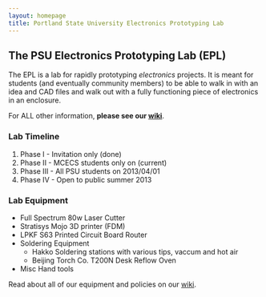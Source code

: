 ```yaml
---
layout: homepage
title: Portland State University Electronics Prototyping Lab
---
```


## The PSU Electronics Prototyping Lab (EPL)

The EPL is a lab for rapidly prototyping _electronics_ projects. It is meant for
students (and eventually community members) to be able to walk in with an idea
and CAD files and walk out with a fully functioning piece of electronics in an
enclosure.

For ALL other information, **please see our [wiki](https://github.com/psu-epl/psu-epl.github.com/wiki "PSU EPL Wiki")**.

### Lab Timeline

 1. Phase I - Invitation only (done)
 1. Phase II - MCECS students only on (current)
 1. Phase III - All PSU students on 2013/04/01
 1. Phase IV - Open to public summer 2013

### Lab Equipment

- Full Spectrum 80w Laser Cutter
- Stratisys Mojo 3D printer (FDM)
- LPKF S63 Printed Circuit Board Router
- Soldering Equipment
   - Hakko Soldering stations with various tips, vaccum and hot air
   - Beijing Torch Co. T200N Desk Reflow Oven
- Misc Hand tools

Read about all of our equipment and policies on our [wiki](https://github.com/psu-epl/psu-epl.github.com/wiki "PSU EPL Wiki").

